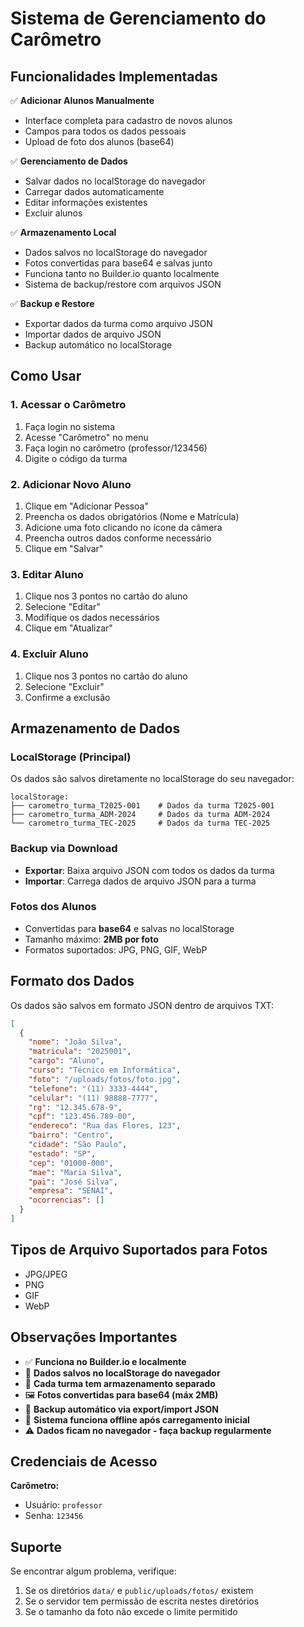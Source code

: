 # Sistema de Gerenciamento do Carômetro

## Funcionalidades Implementadas

✅ **Adicionar Alunos Manualmente**
- Interface completa para cadastro de novos alunos
- Campos para todos os dados pessoais
- Upload de foto dos alunos (base64)

✅ **Gerenciamento de Dados**
- Salvar dados no localStorage do navegador
- Carregar dados automaticamente
- Editar informações existentes
- Excluir alunos

✅ **Armazenamento Local**
- Dados salvos no localStorage do navegador
- Fotos convertidas para base64 e salvas junto
- Funciona tanto no Builder.io quanto localmente
- Sistema de backup/restore com arquivos JSON

✅ **Backup e Restore**
- Exportar dados da turma como arquivo JSON
- Importar dados de arquivo JSON
- Backup automático no localStorage

## Como Usar

### 1. Acessar o Carômetro
1. Faça login no sistema
2. Acesse "Carômetro" no menu
3. Faça login no carômetro (professor/123456)
4. Digite o código da turma

### 2. Adicionar Novo Aluno
1. Clique em "Adicionar Pessoa"
2. Preencha os dados obrigatórios (Nome e Matrícula)
3. Adicione uma foto clicando no ícone da câmera
4. Preencha outros dados conforme necessário
5. Clique em "Salvar"

### 3. Editar Aluno
1. Clique nos 3 pontos no cartão do aluno
2. Selecione "Editar"
3. Modifique os dados necessários
4. Clique em "Atualizar"

### 4. Excluir Aluno
1. Clique nos 3 pontos no cartão do aluno
2. Selecione "Excluir"
3. Confirme a exclusão

## Armazenamento de Dados

### LocalStorage (Principal)
Os dados são salvos diretamente no localStorage do seu navegador:
```
localStorage:
├── carometro_turma_T2025-001    # Dados da turma T2025-001
├── carometro_turma_ADM-2024     # Dados da turma ADM-2024
└── carometro_turma_TEC-2025     # Dados da turma TEC-2025
```

### Backup via Download
- **Exportar**: Baixa arquivo JSON com todos os dados da turma
- **Importar**: Carrega dados de arquivo JSON para a turma

### Fotos dos Alunos
- Convertidas para **base64** e salvas no localStorage
- Tamanho máximo: **2MB por foto**
- Formatos suportados: JPG, PNG, GIF, WebP

## Formato dos Dados

Os dados são salvos em formato JSON dentro de arquivos TXT:

```json
[
  {
    "nome": "João Silva",
    "matricula": "2025001",
    "cargo": "Aluno",
    "curso": "Técnico em Informática",
    "foto": "/uploads/fotos/foto.jpg",
    "telefone": "(11) 3333-4444",
    "celular": "(11) 98888-7777",
    "rg": "12.345.678-9",
    "cpf": "123.456.789-00",
    "endereco": "Rua das Flores, 123",
    "bairro": "Centro",
    "cidade": "São Paulo",
    "estado": "SP",
    "cep": "01000-000",
    "mae": "Maria Silva",
    "pai": "José Silva",
    "empresa": "SENAI",
    "ocorrencias": []
  }
]
```

## Tipos de Arquivo Suportados para Fotos

- JPG/JPEG
- PNG
- GIF
- WebP

## Observações Importantes

- ✅ **Funciona no Builder.io e localmente**
- 💾 **Dados salvos no localStorage do navegador**
- 📱 **Cada turma tem armazenamento separado**
- 🖼️ **Fotos convertidas para base64 (máx 2MB)**
- 💾 **Backup automático via export/import JSON**
- 🔄 **Sistema funciona offline após carregamento inicial**
- ⚠️ **Dados ficam no navegador - faça backup regularmente**

## Credenciais de Acesso

**Carômetro:**
- Usuário: `professor`
- Senha: `123456`

## Suporte

Se encontrar algum problema, verifique:
1. Se os diretórios `data/` e `public/uploads/fotos/` existem
2. Se o servidor tem permissão de escrita nestes diretórios
3. Se o tamanho da foto não excede o limite permitido
